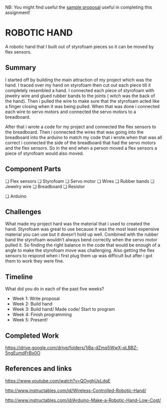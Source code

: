 NB: You might find useful the [sample proposal](https://github.com/zamfi/cca-programming-electronics-fall-2017/blob/master/hw/sample-proposal.md) useful in completing this assignment!

# ROBOTIC   HAND

A   robotic   hand   that   I   built   out   of   styrofoam   pieces   so   it   can   be   moved   by   flex   sensors.

## Summary

I started off by building the main attraction of my project which was the hand. I traced over my hand on styrofoam then cut out each piece till it completely resembled a hand. I connected each piece of styrofoam with jewelry wire and glued rubber bands to the joints ( witch was the back of the hand). Then i pulled the wire to make sure that the styrofoam acted like a finger closing when it was being pulled. When that was done i connected each wire to servo motors and connected the   servo   motors   to   a   breadboard.

After that i wrote a code for my project and connected the flex sensors to the breadboard. Then i connected the wires that was going into the breadboard into the arduino to match my code that i wrote.when that was all correct i connected the side of the breadboard that had the servo motors and the flex sensors. So in the end when a person moved a flex sensors a piece of styrofoam would   also   moved.


## Component Parts

❏ Flex   sensors ❏ Styrofoam ❏ Servo   motor ❏ Wires
❏ Rubber   bands ❏ Jewelry   wire ❏ Breadboard ❏ Resistor
   
❏ Arduino

## Challenges

What made my project hard was the material that i used to created the hand. Styrofoam was great to use because it was the most least expensive material you can use but it doesn’t hold up well. Combined with the rubber band the styrofoam wouldn’t always bend correctly when the servo motor pulled it. So finding the right balance in the code that would be enough of a angle to make the styrofoam move was challenging. Also getting the flex sensors to respond when i first plug them   up   was   difficult   but   after   i   got   them   to   work   they   were   fine.


## Timeline

What did you do in each of the past five weeks?

- Week 1: Write proposal
- Week 2: Build   hand 
- Week 3: Build   hand/   Made   code/   Start   to   program
- Week 4: Finish   programming
- Week 5: Present!

## Completed Work

https://drive.google.com/drive/folders/1jBa-dZmq5WwX-qLBBZ-5ngEumdFrBx0O

## References and links

https://www.youtube.com/watch?v=QOyghUxLdqE

http://www.instructables.com/id/Wireless-Controlled-Robotic-Hand/

http://www.instructables.com/id/Arduino-Make-a-Robotic-Hand-Low-Cost/
